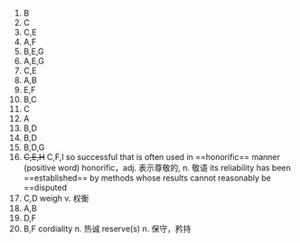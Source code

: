 1. B
2. C
3. C,E
4. A,F
5. B,E,G
6. A,E,G
7. C,E
8. A,B
9. E,F
10. B,C
11. C
12. A
13. B,D
14. B,D
15. B,D,G
16. ~~C,E,H~~ C,F,I
    so successful that is often used in ==honorific== manner (positive word)
	 honorific，adj. 表示尊敬的, n. 敬语
	 its reliability has been ==established== by methods whose results cannot reasonably be ==disputed
17. C,D
	weigh v. 权衡
18. A,B
19. D,F
20. B,F
    cordiality n. 热诚
    reserve(s) n. 保守，矜持